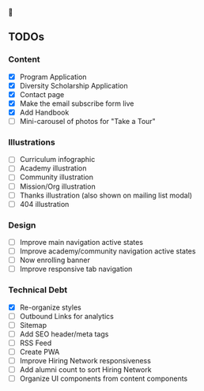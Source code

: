 💫

## TODOs

### Content

- [x] Program Application
- [x] Diversity Scholarship Application
- [x] Contact page
- [x] Make the email subscribe form live
- [x] Add Handbook
- [ ] Mini-carousel of photos for "Take a Tour"

### Illustrations

- [ ] Curriculum infographic
- [ ] Academy illustration
- [ ] Community illustration
- [ ] Mission/Org illustration
- [ ] Thanks illustration (also shown on mailing list modal)
- [ ] 404 illustration

### Design

- [ ] Improve main navigation active states
- [ ] Improve academy/community navigation active states
- [ ] Now enrolling banner
- [ ] Improve responsive tab navigation

### Technical Debt

- [x] Re-organize styles
- [ ] Outbound Links for analytics
- [ ] Sitemap
- [ ] Add SEO header/meta tags
- [ ] RSS Feed
- [ ] Create PWA
- [ ] Improve Hiring Network responsiveness
- [ ] Add alumni count to sort Hiring Network
- [ ] Organize UI components from content components
